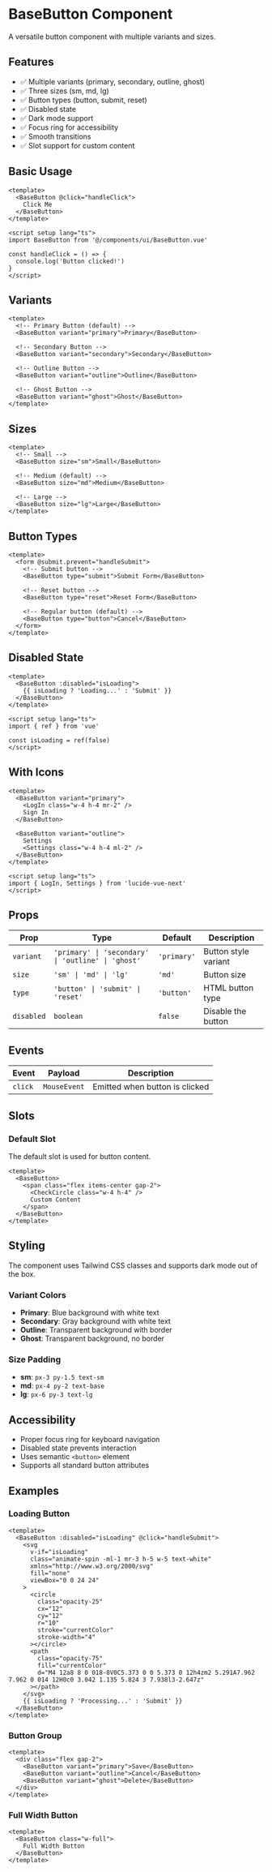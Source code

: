 # BaseButton Component

A versatile button component with multiple variants and sizes.

## Features

- ✅ Multiple variants (primary, secondary, outline, ghost)
- ✅ Three sizes (sm, md, lg)
- ✅ Button types (button, submit, reset)
- ✅ Disabled state
- ✅ Dark mode support
- ✅ Focus ring for accessibility
- ✅ Smooth transitions
- ✅ Slot support for custom content

## Basic Usage

```vue
<template>
  <BaseButton @click="handleClick">
    Click Me
  </BaseButton>
</template>

<script setup lang="ts">
import BaseButton from '@/components/ui/BaseButton.vue'

const handleClick = () => {
  console.log('Button clicked!')
}
</script>
```

## Variants

```vue
<template>
  <!-- Primary Button (default) -->
  <BaseButton variant="primary">Primary</BaseButton>

  <!-- Secondary Button -->
  <BaseButton variant="secondary">Secondary</BaseButton>

  <!-- Outline Button -->
  <BaseButton variant="outline">Outline</BaseButton>

  <!-- Ghost Button -->
  <BaseButton variant="ghost">Ghost</BaseButton>
</template>
```

## Sizes

```vue
<template>
  <!-- Small -->
  <BaseButton size="sm">Small</BaseButton>

  <!-- Medium (default) -->
  <BaseButton size="md">Medium</BaseButton>

  <!-- Large -->
  <BaseButton size="lg">Large</BaseButton>
</template>
```

## Button Types

```vue
<template>
  <form @submit.prevent="handleSubmit">
    <!-- Submit button -->
    <BaseButton type="submit">Submit Form</BaseButton>

    <!-- Reset button -->
    <BaseButton type="reset">Reset Form</BaseButton>

    <!-- Regular button (default) -->
    <BaseButton type="button">Cancel</BaseButton>
  </form>
</template>
```

## Disabled State

```vue
<template>
  <BaseButton :disabled="isLoading">
    {{ isLoading ? 'Loading...' : 'Submit' }}
  </BaseButton>
</template>

<script setup lang="ts">
import { ref } from 'vue'

const isLoading = ref(false)
</script>
```

## With Icons

```vue
<template>
  <BaseButton variant="primary">
    <LogIn class="w-4 h-4 mr-2" />
    Sign In
  </BaseButton>

  <BaseButton variant="outline">
    Settings
    <Settings class="w-4 h-4 ml-2" />
  </BaseButton>
</template>

<script setup lang="ts">
import { LogIn, Settings } from 'lucide-vue-next'
</script>
```

## Props

| Prop | Type | Default | Description |
|------|------|---------|-------------|
| `variant` | `'primary' \| 'secondary' \| 'outline' \| 'ghost'` | `'primary'` | Button style variant |
| `size` | `'sm' \| 'md' \| 'lg'` | `'md'` | Button size |
| `type` | `'button' \| 'submit' \| 'reset'` | `'button'` | HTML button type |
| `disabled` | `boolean` | `false` | Disable the button |

## Events

| Event | Payload | Description |
|-------|---------|-------------|
| `click` | `MouseEvent` | Emitted when button is clicked |

## Slots

### Default Slot

The default slot is used for button content.

```vue
<template>
  <BaseButton>
    <span class="flex items-center gap-2">
      <CheckCircle class="w-4 h-4" />
      Custom Content
    </span>
  </BaseButton>
</template>
```

## Styling

The component uses Tailwind CSS classes and supports dark mode out of the box.

### Variant Colors

- **Primary**: Blue background with white text
- **Secondary**: Gray background with white text
- **Outline**: Transparent background with border
- **Ghost**: Transparent background, no border

### Size Padding

- **sm**: `px-3 py-1.5 text-sm`
- **md**: `px-4 py-2 text-base`
- **lg**: `px-6 py-3 text-lg`

## Accessibility

- Proper focus ring for keyboard navigation
- Disabled state prevents interaction
- Uses semantic `<button>` element
- Supports all standard button attributes

## Examples

### Loading Button

```vue
<template>
  <BaseButton :disabled="isLoading" @click="handleSubmit">
    <svg
      v-if="isLoading"
      class="animate-spin -ml-1 mr-3 h-5 w-5 text-white"
      xmlns="http://www.w3.org/2000/svg"
      fill="none"
      viewBox="0 0 24 24"
    >
      <circle
        class="opacity-25"
        cx="12"
        cy="12"
        r="10"
        stroke="currentColor"
        stroke-width="4"
      ></circle>
      <path
        class="opacity-75"
        fill="currentColor"
        d="M4 12a8 8 0 018-8V0C5.373 0 0 5.373 0 12h4zm2 5.291A7.962 7.962 0 014 12H0c0 3.042 1.135 5.824 3 7.938l3-2.647z"
      ></path>
    </svg>
    {{ isLoading ? 'Processing...' : 'Submit' }}
  </BaseButton>
</template>
```

### Button Group

```vue
<template>
  <div class="flex gap-2">
    <BaseButton variant="primary">Save</BaseButton>
    <BaseButton variant="outline">Cancel</BaseButton>
    <BaseButton variant="ghost">Delete</BaseButton>
  </div>
</template>
```

### Full Width Button

```vue
<template>
  <BaseButton class="w-full">
    Full Width Button
  </BaseButton>
</template>
```
